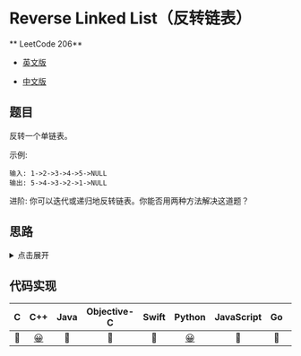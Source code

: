 # Reverse Linked List（反转链表）

** LeetCode 206**

- [英文版](https://leetcode.com/problems/reverse-linked-list/)

- [中文版](https://leetcode-cn.com/problems/reverse-linked-list/)

## 题目
反转一个单链表。

示例:
```
输入: 1->2->3->4->5->NULL
输出: 5->4->3->2->1->NULL
```
进阶:
你可以迭代或递归地反转链表。你能否用两种方法解决这道题？

## 思路
<details>
<summary>点击展开</summary>

1. 迭代：引入两个指针，prev记录上一个节点，back记录下一个节点，时间复杂度O(n)，空间复杂度O(1)；

2. 递归：head.next.next = head；时间复杂度O(n)，空间复杂度O(n)。

</details>

## 代码实现
| C | C++ | Java | Objective-C | Swift | Python | JavaScript | Go | PHP |
| :--: | :--: | :--: | :--: | :--: | :--: | :--: | :--: | :--: |
| 🤔 | [😀](./ReverseLinkedList.cpp) | 🤔 | 🤔 | 🤔 | [😀](./ReverseLinkedList.py) | 🤔 | 🤔 | 🤔 |

